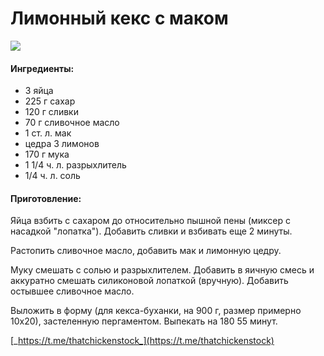 # Лимонный кекс с маком

![](https://i.pinimg.com/564x/85/4d/97/854d97d9234301fe75cb9bebfb347767.jpg)

#### Ингредиенты:

* 3 яйца
* 225 г сахар 
* 120 г сливки
* 70 г сливочное масло
* 1 ст. л. мак
* цедра 3 лимонов
* 170 г мука
* 1 1/4 ч. л. разрыхлитель
* 1/4 ч. л. соль

#### Приготовление:

Яйца взбить с сахаром до относительно пышной пены \(миксер с насадкой "лопатка"\). Добавить сливки и взбивать еще 2 минуты.

Растопить сливочное масло, добавить мак и лимонную цедру.

Муку смешать с солью и разрыхлителем. Добавить в яичную смесь и аккуратно смешать силиконовой лопаткой \(вручную\). Добавить остывшее сливочное масло.

Выложить в форму \(для кекса-буханки, на 900 г, размер примерно 10х20\), застеленную пергаментом. Выпекать на 180 55 минут.

[_https://t.me/thatchickenstock_](https://t.me/thatchickenstock)

